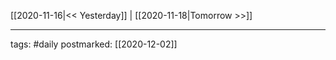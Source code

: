 [[2020-11-16|<< Yesterday]] | [[2020-11-18|Tomorrow >>]]

___
tags: #daily
postmarked: [[2020-12-02]]

